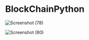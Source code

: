# BlockChainPython

![Screenshot (78)](https://user-images.githubusercontent.com/47842567/89263395-d35b7180-d64e-11ea-8031-ca2a0c64020d.png)

![Screenshot (80)](https://user-images.githubusercontent.com/47842567/89264044-e753a300-d64f-11ea-91bb-0489b5892010.png)
